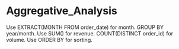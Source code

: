 # Aggregative_Analysis
 Use EXTRACT(MONTH FROM order_date) for month.
 GROUP BY year/month.
 Use SUM() for revenue.
 COUNT(DISTINCT order_id) for volume.
 Use ORDER BY for sorting.
